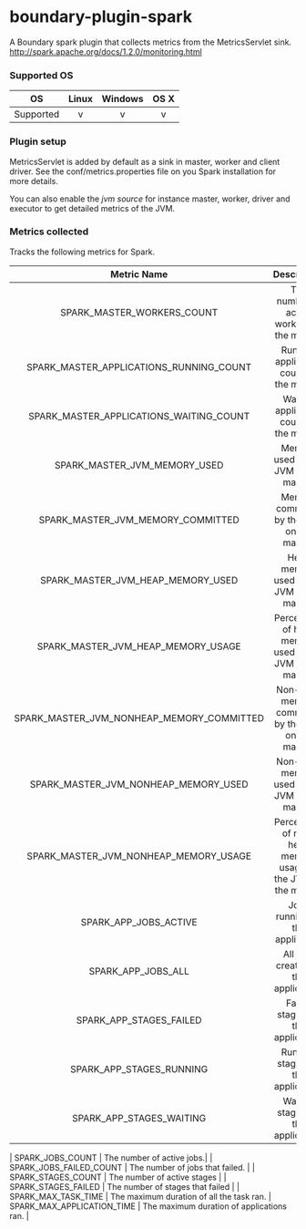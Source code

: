 # boundary-plugin-spark
A Boundary spark plugin that collects metrics from the MetricsServlet sink. http://spark.apache.org/docs/1.2.0/monitoring.html

### Supported OS
|    OS   | Linux | Windows | OS X |
|:-------:|:-----:|:-------:|:----:|
|Supported|   v   |    v    |  v   |


### Plugin setup
MetricsServlet is added by default as a sink in master, worker and client driver.
See the conf/metrics.properties file on you Spark installation for more details.

You can also enable the *jvm source* for instance master, worker, driver and executor to get detailed metrics of the JVM.

### Metrics collected
Tracks the following metrics for Spark.

| Metric Name | Description | Context |
|:-----------:|:-----------:|:-------:|
| SPARK_MASTER_WORKERS_COUNT | The number of active workers on the master. | Master |
| SPARK_MASTER_APPLICATIONS_RUNNING_COUNT | Running application count on the master. | Master|
| SPARK_MASTER_APPLICATIONS_WAITING_COUNT | Waiting application count on the master. | Master |
| SPARK_MASTER_JVM_MEMORY_USED | Memory used by the JVM on the master. | Master |
| SPARK_MASTER_JVM_MEMORY_COMMITTED | Memory committed by the JVM on the master. | Master |
| SPARK_MASTER_JVM_HEAP_MEMORY_USED | Heap memory used by the JVM on the master. | Master |
| SPARK_MASTER_JVM_HEAP_MEMORY_USAGE | Percentage of heap memory used by the JVM on the master. | Master |
| SPARK_MASTER_JVM_NONHEAP_MEMORY_COMMITTED | Non-heap memory committed by the JVM on the master. | Master |
| SPARK_MASTER_JVM_NONHEAP_MEMORY_USED | Non-heap memory used by the JVM on the master. | Master |
| SPARK_MASTER_JVM_NONHEAP_MEMORY_USAGE | Percentage of non-heap memory usage by the JVM on the master. | Master
| SPARK_APP_JOBS_ACTIVE | Jobs running on the application | App (i.e. Shell) |
| SPARK_APP_JOBS_ALL | All jobs created by the application. | App |
| SPARK_APP_STAGES_FAILED | Failed stages for the application. | App |
| SPARK_APP_STAGES_RUNNING | Running stages for the application. | App |
| SPARK_APP_STAGES_WAITING | Waiting stages for the application. | App |


| SPARK_JOBS_COUNT | The number of active jobs.|
| SPARK_JOBS_FAILED_COUNT | The number of jobs that failed. |
| SPARK_STAGES_COUNT | The number of active stages |
| SPARK_STAGES_FAILED | The number of stages that failed |
| SPARK_MAX_TASK_TIME | The maximum duration of all the task ran.
| SPARK_MAX_APPLICATION_TIME | The maximum duration of applications ran. |
